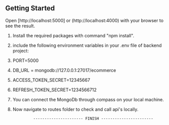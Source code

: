 
## Getting Started

Open [http://localhost:5000] or (http://localhost:4000) with your browser to see the result.

1. Install the required packages with command "npm install".
2. include the following environment variables in your .env file of backend project:
3. PORT=5000
4. DB_URL = mongodb://127.0.0.1:27017/ecommerce
5. ACCESS_TOKEN_SECRET=12345667
6. REFRESH_TOKEN_SECRET=1234566712
7. You can connect the MongoDb through compass on your local machine.
8. Now navigate to routes folder to check and call api's locally.

                ---------------------- FINISH -----------------------
 